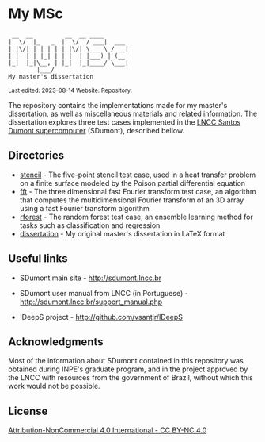 # My MSc

     __  __         __  __ ____
    |  \/  |_   _  |  \/  / ___|  ___
    | |\/| | | | | | |\/| \___ \ / __|
    | |  | | |_| | | |  | |___) | (__
    |_|  |_|\__, | |_|  |_|____/ \___|
            |___/
    My master's dissertation

<small>
Last edited: 2023-08-14  
Website: <http://efurlanm.github.io/msc22/>  
Repository: <https://github.com/efurlanm/msc22/>
</small>

The repository contains the implementations made for my master's dissertation, as well as miscellaneous materials and related information. The dissertation explores three test cases implemented in the [LNCC Santos Dumont supercomputer](http://sdumont.lncc.br) (SDumont), described bellow.

## Directories

- [stencil][L1] - The five-point stencil test case, used in a heat transfer problem on a finite surface modeled by the Poison partial differential equation
- [fft][L2] - The three dimensional fast Fourier transform test case, an algorithm that computes the multidimensional Fourier transform of an 3D array using a fast Fourier transform algorithm
- [rforest][L3] - The random forest test case, an ensemble learning method for tasks such as classification and regression
- [dissertation][L4] - My original master's dissertation in LaTeX format

## Useful links

- SDumont main site - <http://sdumont.lncc.br>

- SDumont user manual from LNCC (in Portuguese) - <http://sdumont.lncc.br/support_manual.php>

- IDeepS project - <http://github.com/vsantjr/IDeepS>

## Acknowledgments

Most of the information about SDumont contained in this repository was obtained during INPE's graduate program, and in the project approved by the LNCC with resources from the government of Brazil, without which this work would not be possible.

## License

[Attribution-NonCommercial 4.0 International - CC BY-NC 4.0](https://creativecommons.org/licenses/by-nc/4.0/)

<!-- REFERENCES -->

[L1]: https://github.com/efurlanm/msc22/tree/main/stencil
[L2]: https://github.com/efurlanm/msc22/tree/main/fft
[L3]: https://github.com/efurlanm/msc22/tree/main/rforest
[L4]: https://github.com/efurlanm/msc22/tree/main/dissertation
